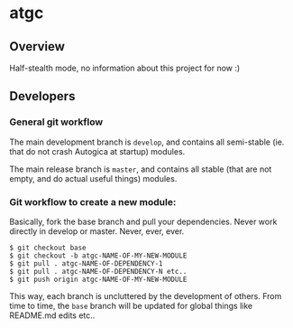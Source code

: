 # atgc

## Overview

Half-stealth mode, no information about this project for now :)

## Developers

### General git workflow

The main development branch is `develop`, and contains
all semi-stable (ie. that do not crash Autogica at startup) modules.

The main release branch is `master`, and contains all stable
(that are not empty, and do actual useful things) modules.

### Git workflow to create a new module:

Basically, fork the base branch and pull your dependencies.
Never work directly in develop or master. Never, ever, ever.

    $ git checkout base
    $ git checkout -b atgc-NAME-OF-MY-NEW-MODULE
    $ git pull . atgc-NAME-OF-DEPENDENCY-1
    $ git pull . atgc-NAME-OF-DEPENDENCY-N etc..
    $ git push origin atgc-NAME-OF-MY-NEW-MODULE

This way, each branch is uncluttered by the development of others.
From time to time, the `base` branch will be updated for global things like README.md edits etc..


